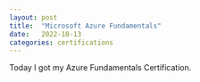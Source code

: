 ```yaml
---
layout: post
title:  "Microsoft Azure Fundamentals"
date:   2022-10-13
categories: certifications
---
```


Today I got my Azure Fundamentals Certification. 

<div data-iframe-width="150" data-iframe-height="270" data-share-badge-id="4a5a6b90-fad6-4ba8-b5f7-ca0796316cb6" data-share-badge-host="https://www.credly.com"></div><script type="text/javascript" async src="//cdn.credly.com/assets/utilities/embed.js"></script>